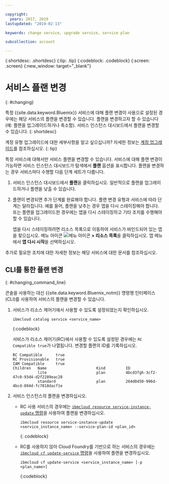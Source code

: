 ```yaml
---

copyright:
  years: 2017, 2019
lastupdated: "2019-02-13"

keywords: change service, upgrade service, service plan

subcollection: account

---
```


{:shortdesc: .shortdesc}
{:tip: .tip}
{:codeblock: .codeblock}
{:screen: .screen}
{:new_window: target="_blank"}


# 서비스 플랜 변경
{: #changing}

특정 {{site.data.keyword.Bluemix}} 서비스에 대해 플랜 변경이 사용으로 설정된 경우에는 해당 서비스의 플랜을 변경할 수 있습니다. 플랜을 변경하고자 할 수 있습니다(예: 플랜을 업그레이드하거나 축소함). 서비스 인스턴스 대시보드에서 플랜을 변경할 수 있습니다.
{: shortdesc}

계정 유형 업그레이드에 대한 세부사항을 알고 싶으십니까? 자세한 정보는 [계정 업그레이드](/docs/account?topic=account-upgrading-account)를 참조하십시오.
{: tip}

특정 서비스에 대해서만 서비스 플랜을 변경할 수 있습니다. 서비스에 대해 플랜 변경이 가능하면 서비스 인스턴스 대시보드가 탐색에서 **플랜** 옵션을 표시합니다. 플랜을 변경하는 경우 서비스마다 수행할 다음 단계 세트가 다릅니다.

1. 서비스 인스턴스 대시보드에서 **플랜**을 클릭하십시오. 일반적으로 플랜을 업그레이드하거나 플랜을 낮출 수 있습니다.
2. 플랜이 변경되면 추가 단계를 완료해야 합니다. 플랜 변경 유형과 서비스에 따라 단계는 달라집니다. 예를 들어, 플랜을 낮추는 경우 앱을 다시 스테이징해야 합니다. 또는 플랜을 업그레이드한 경우에는 앱을 다시 스테이징하고 기타 조치를 수행해야 할 수 있습니다.

   앱을 다시 스테이징하려면 리소스 목록으로 이동하여 서비스가 바인드되어 있는 앱을 찾으십시오. 메뉴 아이콘 ![메뉴 아이콘](../icons/icon_hamburger.svg) **> 리소스 목록**을 클릭하십시오. 앱 메뉴에서 **앱 다시 시작**을 선택하십시오.

  추가로 필요한 조치에 대한 자세한 정보는 해당 서비스에 대한 문서를 참조하십시오.

## CLI를 통한 플랜 변경
{: #changing_command_line}

콘솔을 사용하는 대신 {{site.data.keyword.Bluemix_notm}} 명령행 인터페이스(CLI)를 사용하여 서비스의 플랜을 변경할 수 있습니다.

1. 서비스가 리소스 제어기에서 사용할 수 있도록 설정되었는지 확인하십시오.

   ```
   ibmcloud catalog service <service_name>
   ```
   {:codeblock}

   서비스가 리소스 제어기(RC)에서 사용할 수 있도록 설정된 경우에는 `RC Compatible true`가 나열됩니다. 변경할 플랜의 ID를 기록하십시오.

   ```
   RC Compatible      true
   RC Provisionable   true
   IAM Compatible     true
   Children   Name                      Kind         ID
              lite                      plan         4bcd3fgh-3cf2-47c0-93d4-d2f2289eac28
              standard                  plan         264d0450-996d-4bcd-894d-fc7018dacf1e
    ```

1. 서비스 인스턴스의 플랜을 변경하십시오.

   - RC 사용 서비스의 경우에는 [`ibmcloud resource service-instance-update` 명령](/docs/cli/reference/ibmcloud?topic=cloud-cli-ibmcloud_commands_resource)을 사용하여 플랜을 변경하십시오.

     ```
     ibmcloud resource service-instance-update <service_instance_name> --service-plan-id <plan_id>
     ```
     {: codeblock}

   - RC를 사용하지 않아 Cloud Foundry를 기반으로 하는 서비스의 경우에는 [`ibmcloud cf update-service` 명령](/docs/cli?topic=cloud-cli-ibmcloud_commands_services#ibmcloud_service_update)을 사용하여 플랜을 변경하십시오.

     ```
     ibmcloud cf update-service <service_instance_name> [-p <plan_name>]
     ```
     {:codeblock}
